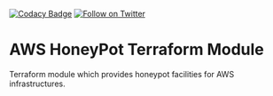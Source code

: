 [![Codacy Badge](https://api.codacy.com/project/badge/Grade/83575ee3dfe544d999bcf064fb50ab8c)](https://www.codacy.com/app/OpenDevSecOps/terraform-aws-honeypot?utm_source=github.com&amp;utm_medium=referral&amp;utm_content=opendevsecops/terraform-aws-honeypot&amp;utm_campaign=Badge_Grade)
[![Follow on Twitter](https://img.shields.io/twitter/follow/opendevsecops.svg?logo=twitter)](https://twitter.com/opendevsecops)

# AWS HoneyPot Terraform Module

Terraform module which provides honeypot facilities for AWS infrastructures.
